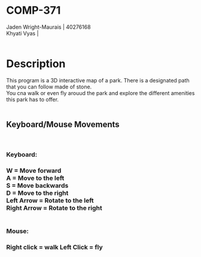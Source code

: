 # COMP-371

Jaden Wright-Maurais | 40276168 <br>
Khyati Vyas | <br><br>

<h1>Description</h1>
This program is a 3D interactive map of a park. There is a designated path that you can follow made of stone.<br>
You cna walk or even fly arouud the park and explore the different amenities this park has to offer.<br><br>

<h2>Keyboard/Mouse Movements</h2><br>

<h3>Keyboard:<h3>
W = Move forward<br>
A = Move to the left<br>
S = Move backwards<br>
D = Move to the right<br>
Left Arrow = Rotate to the left<br>
Right Arrow = Rotate to the right<br><br>

<h3>Mouse: <h3>
Right click = walk
Left Click = fly





